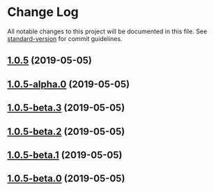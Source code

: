# Change Log

All notable changes to this project will be documented in this file. See [standard-version](https://github.com/conventional-changelog/standard-version) for commit guidelines.

## [1.0.5](https://github.com/verdaccio/test_docker_github_actions/compare/v1.0.5-alpha.0...v1.0.5) (2019-05-05)



## [1.0.5-alpha.0](https://github.com/verdaccio/test_docker_github_actions/compare/v1.0.5-beta.3...v1.0.5-alpha.0) (2019-05-05)



## [1.0.5-beta.3](https://github.com/verdaccio/test_docker_github_actions/compare/v1.0.5-beta.2...v1.0.5-beta.3) (2019-05-05)



## [1.0.5-beta.2](https://github.com/verdaccio/test_docker_github_actions/compare/v1.0.5-beta.1...v1.0.5-beta.2) (2019-05-05)



## [1.0.5-beta.1](https://github.com/verdaccio/test_docker_github_actions/compare/v1.0.5-beta.0...v1.0.5-beta.1) (2019-05-05)



## [1.0.5-beta.0](https://github.com/verdaccio/test_docker_github_actions/compare/v1.0.4...v1.0.5-beta.0) (2019-05-05)
